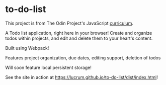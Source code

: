 # to-do-list

This project is from The Odin Project's JavaScript [curriculum](https://www.theodinproject.com/lessons/javascript-todo-list).

A Todo list application, right here in your browser!
Create and organize todos within projects, and edit and delete them to your heart's content.

Built using Webpack!

Features project organization, due dates, editing support, deletion of todos

Will soon feature local persistent storage!

See the site in action at https://lucrum.github.io/to-do-list/dist/index.html!